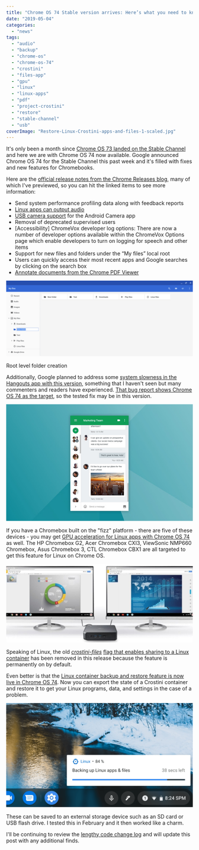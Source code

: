```yaml
---
title: "Chrome OS 74 Stable version arrives: Here’s what you need to know"
date: "2019-05-04"
categories: 
  - "news"
tags: 
  - "audio"
  - "backup"
  - "chrome-os"
  - "chrome-os-74"
  - "crostini"
  - "files-app"
  - "gpu"
  - "linux"
  - "linux-apps"
  - "pdf"
  - "project-crostini"
  - "restore"
  - "stable-channel"
  - "usb"
coverImage: "Restore-Linux-Crostini-apps-and-files-1-scaled.jpg"
---
```


It's only been a month since [Chrome OS 73 landed on the Stable Channel](https://www.aboutchromebooks.com/news/chrome-os-73-stable-version-what-you-need-to-know/) and here we are with Chrome OS 74 now available. Google announced Chrome OS 74 for the Stable Channel this past week and it's filled with fixes and new features for Chromebooks.

Here are the [official release notes from the Chrome Releases blog](https://chromereleases.googleblog.com/2019/05/stable-channel-update-for-chrome-os.html), many of which I've previewed, so you can hit the linked items to see more information:

- Send system performance profiling data along with feedback reports
- [Linux apps can output audio](https://www.aboutchromebooks.com/news/audio-playback-for-chromebooks-arrives-in-latest-chrome-os-74-dev-channel-release/)
- [USB camera support](https://www.aboutchromebooks.com/news/chrome-os-74-arrives-for-enterprises-heres-what-it-brings/) for the Android Camera app
- Removal of deprecated supervised users
- \[Accessibility\] ChromeVox developer log options: There are now a number of developer options available within the ChromeVox Options page which enable developers to turn on logging for speech and other items
- Support for new files and folders under the “My files” local root
- Users can quickly access their most recent apps and Google searches by clicking on the search box
- [Annotate documents from the Chrome PDF Viewer](https://www.aboutchromebooks.com/news/chrome-os-73-dev-channel-adds-native-pdf-annotation-support/)

![](images/Create-new-top-level-folders-in-Files-1024x414.png)

Root level folder creation

Additionally, Google planned to address some [system slowness in the Hangouts app with this version,](https://www.aboutchromebooks.com/news/chrome-os-74-may-address-chromebook-slowness-caused-by-hangouts-video-chat/) something that I haven't seen but many commenters and readers have experienced. [That bug report shows Chrome OS 74 as the target](https://bugs.chromium.org/p/chromium/issues/detail?id=947577), so the tested fix may be in this version.

![](images/hangouts-chrome-os.jpg)

If you have a Chromebox built on the "fizz" platform - there are five of these devices - you may get [GPU acceleration for Linux apps with Chrome OS 74](https://www.aboutchromebooks.com/news/four-chromeboxes-next-up-to-get-gpu-acceleration-for-linux-likely-in-chrome-os-74/) as well. The HP Chromebox G2, Acer Chromebox CXI3, ViewSonic NMP660 Chromebox, Asus Chromebox 3, CTL Chromebox CBX1 are all targeted to get this feature for Linux on Chrome OS.

![Asus Chromebox 3 dual 4k monitors](images/Asus-Chromebox-3-dual-4k-monitors-1024x430-1.jpg)

Speaking of Linux, the old _[crostini-files](https://www.aboutchromebooks.com/news/project-crostini-chrome-os-files-share-with-linux/)_ [flag that enables sharing to a Linux container](https://www.aboutchromebooks.com/news/project-crostini-chrome-os-files-share-with-linux/) has been removed in this release because the feature is permanently on by default.

Even better is that the [Linux container backup and restore feature is now live in Chrome OS 74](https://www.aboutchromebooks.com/news/what-linux-backup-restore-for-chromebooks-user-interface-chrome-os-74/). Now you can export the state of a Crostini container and restore it to get your Linux programs, data, and settings in the case of a problem.

![](images/Screenshot-2019-02-25-at-8.24.45-PM-e1551144547741-1024x571.png)

These can be saved to an external storage device such as an SD card or USB flash drive. I tested this in February and it then worked like a charm.

I'll be continuing to review the [lengthy code change log](https://chromium.googlesource.com/chromium/src/+log/74.0.3729.125?pretty=fuller&n=10000) and will update this post with any additional finds.
